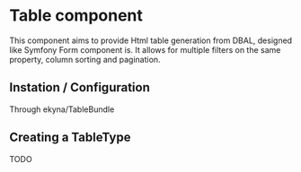 Table component
===============

This component aims to provide Html table generation from DBAL, designed like Symfony Form component is.
It allows for multiple filters on the same property, column sorting and pagination.

## Instation / Configuration
Through ekyna/TableBundle

## Creating a TableType
TODO
